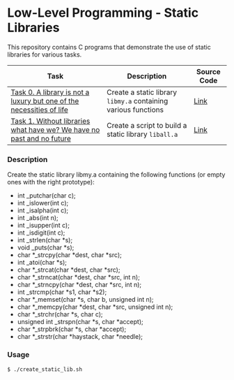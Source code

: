 # Low-Level Programming - Static Libraries

This repository contains C programs that demonstrate the use of static libraries for various tasks.

| Task                       | Description                         | Source Code |
| -------------------------- | ----------------------------------- | ----------- |
| [Task 0. A library is not a luxury but one of the necessities of life](#) | Create a static library `libmy.a` containing various functions | [Link](./libmy.a) |
| [Task 1. Without libraries what have we? We have no past and no future](#) | Create a script to build a static library `liball.a` | [Link](create_static_lib.sh) |

### Description
Create the static library libmy.a containing the following functions (or empty ones with the right prototype):

- int _putchar(char c);
- int _islower(int c);
- int _isalpha(int c);
- int _abs(int n);
- int _isupper(int c);
- int _isdigit(int c);
- int _strlen(char *s);
- void _puts(char *s);
- char *_strcpy(char *dest, char *src);
- int _atoi(char *s);
- char *_strcat(char *dest, char *src);
- char *_strncat(char *dest, char *src, int n);
- char *_strncpy(char *dest, char *src, int n);
- int _strcmp(char *s1, char *s2);
- char *_memset(char *s, char b, unsigned int n);
- char *_memcpy(char *dest, char *src, unsigned int n);
- char *_strchr(char *s, char c);
- unsigned int _strspn(char *s, char *accept);
- char *_strpbrk(char *s, char *accept);
- char *_strstr(char *haystack, char *needle);

### Usage
```bash
$ ./create_static_lib.sh

